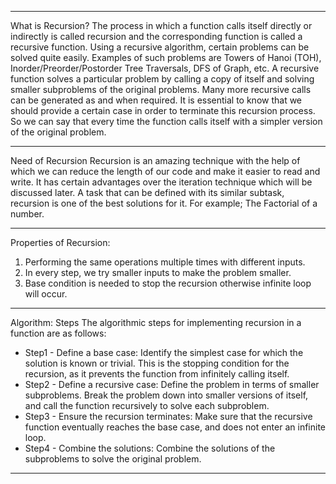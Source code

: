 -----------------------------------------------------------------------------------

What is Recursion? 
The process in which a function calls itself directly or indirectly is called recursion and the corresponding function is called a recursive function. Using a recursive algorithm, certain problems can be solved quite easily. Examples of such problems are Towers of Hanoi (TOH), Inorder/Preorder/Postorder Tree Traversals, DFS of Graph, etc. A recursive function solves a particular problem by calling a copy of itself and solving smaller subproblems of the original problems. Many more recursive calls can be generated as and when required. It is essential to know that we should provide a certain case in order to terminate this recursion process. So we can say that every time the function calls itself with a simpler version of the original problem.

-----------------------------------------------------------------------------------

Need of Recursion
Recursion is an amazing technique with the help of which we can reduce the length of our code and make it easier to read and write. It has certain advantages over the iteration technique which will be discussed later. A task that can be defined with its similar subtask, recursion is one of the best solutions for it. For example; The Factorial of a number.

-----------------------------------------------------------------------------------

Properties of Recursion:
1. Performing the same operations multiple times with different inputs.
2. In every step, we try smaller inputs to make the problem smaller.
3. Base condition is needed to stop the recursion otherwise infinite loop will occur.

-----------------------------------------------------------------------------------

Algorithm: Steps
The algorithmic steps for implementing recursion in a function are as follows:
- Step1 - Define a base case: Identify the simplest case for which the solution is known or trivial. This is the stopping condition for the recursion, as it prevents the function from infinitely calling itself.
- Step2 - Define a recursive case: Define the problem in terms of smaller subproblems. Break the problem down into smaller versions of itself, and call the function recursively to solve each subproblem.
- Step3 - Ensure the recursion terminates: Make sure that the recursive function eventually reaches the base case, and does not enter an infinite loop.
- Step4 - Combine the solutions: Combine the solutions of the subproblems to solve the original problem.

-----------------------------------------------------------------------------------